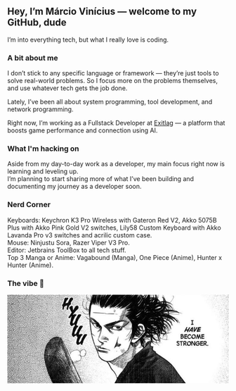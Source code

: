 
  ## Hey, I’m Márcio Vinícius — welcome to my GitHub, dude 

I’m into everything tech, but what I really love is coding.

### A bit about me
I don’t stick to any specific language or framework — they’re just tools to solve real-world problems. 
So I focus more on the problems themselves, and use whatever tech gets the job done.

Lately, I’ve been all about system programming, tool development, and network programming.

Right now, I’m working as a Fullstack Developer at [Exitlag](exitlag.com) — a platform that boosts game performance and connection using AI.

### What I'm hacking on
Aside from my day-to-day work as a developer, my main focus right now is learning and leveling up.<br>
I’m planning to start sharing more of what I’ve been building and documenting my journey as a developer soon.

### Nerd Corner
Keyboards: Keychron K3 Pro Wireless with Gateron Red V2, Akko 5075B Plus with Akko Pink Gold V2 switches, Lily58 Custom Keyboard with Akko Lavanda Pro v3 switches and acrilic custom case. <br>
Mouse: Ninjustu Sora, Razer Viper V3 Pro. <br>
Editor: Jetbrains ToolBox to all tech stuff. <br>
Top 3 Manga or Anime: Vagabound (Manga), One Piece (Anime), Hunter x Hunter (Anime). <br>

### The vibe 🍃
![vagabound](./vagabound.png)



  
  
  
  

